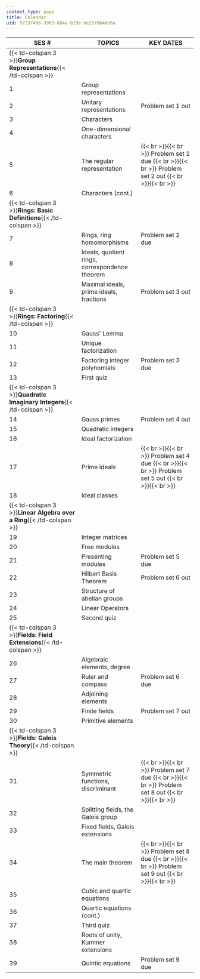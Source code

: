 ```yaml
---
content_type: page
title: Calendar
uid: 57237406-3903-884a-819e-be257db46e6a
---
```


| SES # | TOPICS | KEY DATES |
| --- | --- | --- |
| {{< td-colspan 3 >}}**Group Representations**{{< /td-colspan >}} |||
| 1 | Group representations | &nbsp; |
| 2 | Unitary representations | Problem set 1 out |
| 3 | Characters | &nbsp; |
| 4 | One-dimensional characters | &nbsp; |
| 5 | The regular representation |  {{< br >}}{{< br >}} Problem set 1 due {{< br >}}{{< br >}} Problem set 2 out {{< br >}}{{< br >}}  |
| 6 | Characters (cont.) | &nbsp; |
| {{< td-colspan 3 >}}**Rings: Basic Definitions**{{< /td-colspan >}} |||
| 7 | Rings, ring homomorphisms | Problem set 2 due |
| 8 | Ideals, quotient rings, correspondence theorem | &nbsp; |
| 9 | Maximal ideals, prime ideals, fractions | Problem set 3 out |
| {{< td-colspan 3 >}}**Rings: Factoring**{{< /td-colspan >}} |||
| 10 | Gauss' Lemma | &nbsp; |
| 11 | Unique factorization | &nbsp; |
| 12 | Factoring integer polynomials | Problem set 3 due |
| 13 | First quiz | &nbsp; |
| {{< td-colspan 3 >}}**Quadratic Imaginary Integers**{{< /td-colspan >}} |||
| 14 | Gauss primes | Problem set 4 out |
| 15 | Quadratic integers | &nbsp; |
| 16 | Ideal factorization | &nbsp; |
| 17 | Prime ideals |  {{< br >}}{{< br >}} Problem set 4 due {{< br >}}{{< br >}} Problem set 5 out {{< br >}}{{< br >}}  |
| 18 | Ideal classes | &nbsp; |
| {{< td-colspan 3 >}}**Linear Algebra over a Ring**{{< /td-colspan >}} |||
| 19 | Integer matrices | &nbsp; |
| 20 | Free modules | &nbsp; |
| 21 | Presenting modules | Problem set 5 due |
| 22 | Hilbert Basis Theorem | Problem set 6 out |
| 23 | Structure of abelian groups | &nbsp; |
| 24 | Linear Operators | &nbsp; |
| 25 | Second quiz |
| {{< td-colspan 3 >}}**Fields: Field Extensions**{{< /td-colspan >}} |||
| 26 | Algebraic elements, degree | &nbsp; |
| 27 | Ruler and compass | Problem set 6 due |
| 28 | Adjoining elements | &nbsp; |
| 29 | Finite fields | Problem set 7 out |
| 30 | Primitive elements | &nbsp; |
| {{< td-colspan 3 >}}**Fields: Galois Theory**{{< /td-colspan >}} |||
| 31 | Symmetric functions, discriminant |  {{< br >}}{{< br >}} Problem set 7 due {{< br >}}{{< br >}} Problem set 8 out {{< br >}}{{< br >}}  |
| 32 | Splitting fields, the Galois group | &nbsp; |
| 33 | Fixed fields, Galois extensions | &nbsp; |
| 34 | The main theorem |  {{< br >}}{{< br >}} Problem set 8 due {{< br >}}{{< br >}} Problem set 9 out {{< br >}}{{< br >}}  |
| 35 | Cubic and quartic equations | &nbsp; |
| 36 | Quartic equations (cont.) | &nbsp; |
| 37 | Third quiz |
| 38 | Roots of unity, Kummer extensions | &nbsp; |
| 39 | Quintic equations | Problem set 9 due
